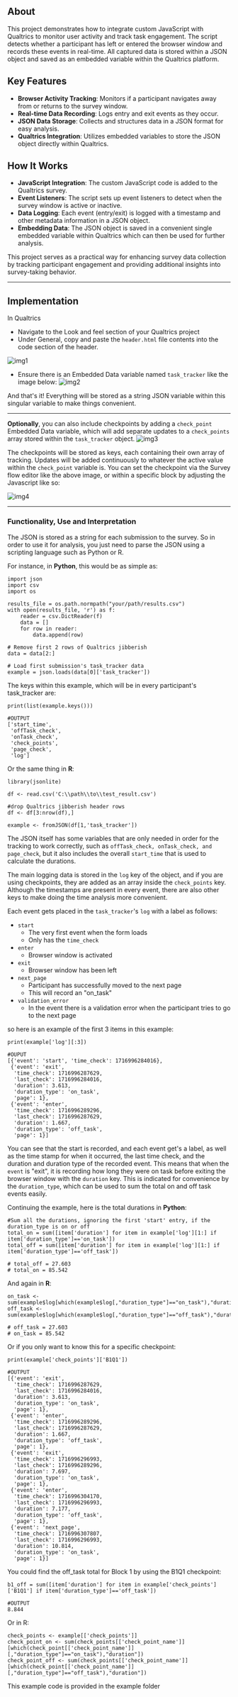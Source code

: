 ## About

This project demonstrates how to integrate custom JavaScript with Qualtrics to monitor user activity and track task engagement. The script detects whether a participant has left or entered the browser window and records these events in real-time. All captured data is stored within a JSON object and saved as an embedded variable within the Qualtrics platform.

## Key Features

- **Browser Activity Tracking**: Monitors if a participant navigates away from or returns to the survey window.
- **Real-time Data Recording**: Logs entry and exit events as they occur.
- **JSON Data Storage**: Collects and structures data in a JSON format for easy analysis.
- **Qualtrics Integration**: Utilizes embedded variables to store the JSON object directly within Qualtrics.

## How It Works

- **JavaScript Integration**: The custom JavaScript code is added to the Qualtrics survey.
- **Event Listeners**: The script sets up event listeners to detect when the survey window is active or inactive.
- **Data Logging**: Each event (entry/exit) is logged with a timestamp and other metadata information in a JSON object.
- **Embedding Data**: The JSON object is saved in a convenient single embedded variable within Qualtrics which can then be used for further analysis.

This project serves as a practical way for enhancing survey data collection by tracking participant engagement and providing additional insights into survey-taking behavior.

---
## Implementation

In Qualtrics
- Navigate to the Look and feel section of your Qualtrics project
- Under General, copy and paste the `header.html` file contents into the code section of the header.

![img1](https://github.com/toaster515/Qualtrics_Task_Tracker/blob/main/img/screenshot_1.png?raw=true)

- Ensure there is an Embedded Data variable named `task_tracker` like the image below:
![img2](https://github.com/toaster515/Qualtrics_Task_Tracker/blob/main/img/screenshot_2.png?raw=true)

And that's it! Everything will be stored as a string JSON variable within this singular variable to make things convenient.

---

**Optionally**, you can also include checkpoints by adding a `check_point` Embedded Data variable, which will add separate updates to a `check_points` array stored within the `task_tracker` object.
![img3](https://github.com/toaster515/Qualtrics_Task_Tracker/blob/main/img/screenshot_3.png?raw=true)

The checkpoints will be stored as keys, each containing their own array of tracking. Updates will be added continuously to whatever the active value within the `check_point` variable is. You can set the checkpoint via the Survey flow editor like the above image, or within a specific block by adjusting the Javascript like so:

![img4](https://github.com/toaster515/Qualtrics_Task_Tracker/blob/main/img/screenshot_4.png?raw=true)

---
### Functionality, Use and Interpretation

The JSON is stored as a string for each submission to the survey. So in order to use it for analysis, you just need to parse the JSON using a scripting language such as Python or R. 

For instance, in **Python**, this would be as simple as:

```
import json
import csv
import os

results_file = os.path.normpath("your/path/results.csv")
with open(results_file, 'r') as f:
    reader = csv.DictReader(f)
    data = []
    for row in reader:
        data.append(row)
        
# Remove first 2 rows of Qualtrics jibberish
data = data[2:]

# Load first submission's task_tracker data
example = json.loads(data[0]['task_tracker'])
```

The keys within this example, which will be in every participant's task_tracker are:
```
print(list(example.keys()))

#OUTPUT
['start_time',
 'offTask_check',
 'onTask_check',
 'check_points',
 'page_check',
 'log']
```

Or the same thing in **R**:
```
library(jsonlite)

df <- read.csv('C:\\path\\to\\test_result.csv')

#drop Qualtrics jibberish header rows
df <- df[3:nrow(df),]

example <- fromJSON(df[1,'task_tracker'])
```

The JSON itself has some variables that are only needed in order for the tracking to work correctly, such as `offTask_check, onTask_check, and page_check`, but it also includes the overall `start_time` that is used to calculate the durations. 

The main logging data is stored in the `log` key of the object, and if you are using checkpoints, they are added as an array inside the `check_points` key. Although the timestamps are present in every event, there are also other keys to make doing the time analysis more convenient. 

Each event gets placed in the `task_tracker`'s `log` with a label as follows:
- `start`
	- The very first event when the form loads
	- Only has the `time_check`
- `enter`
	- Browser window is activated
- `exit`
	- Browser window has been left
- `next_page`
	- Participant has successfully moved to the next page
	- This will record an "on_task"
- `validation_error`
	- In the event there is a validation error when the participant tries to go to the next page

so here is an example of the first 3 items in this example:
```
print(example['log'][:3])

#OUPUT
[{'event': 'start', 'time_check': 1716996284016},
 {'event': 'exit',
  'time_check': 1716996287629,
  'last_check': 1716996284016,
  'duration': 3.613,
  'duration_type': 'on_task',
  'page': 1},
 {'event': 'enter',
  'time_check': 1716996289296,
  'last_check': 1716996287629,
  'duration': 1.667,
  'duration_type': 'off_task',
  'page': 1}]
```

You can see that the start is recorded, and each event get's a label, as well as the time stamp for when it occurred, the last time check, and the duration and duration type of the recorded event. This means that when the `event` is "exit", it is recording how long they were on task before exiting the browser window with the `duration` key. This is indicated for convenience by the `duration_type`, which can be used to sum the total on and off task events easily.

Continuing the example, here is the total durations in **Python**:
```
#Sum all the durations, ignoring the first 'start' entry, if the duration_type is on or off
total_on = sum([item['duration'] for item in example['log'][1:] if item['duration_type']=='on_task'])
total_off = sum([item['duration'] for item in example['log'][1:] if item['duration_type']=='off_task'])

# total_off = 27.603
# total_on = 85.542
```

And again in **R**:
```
on_task <- sum(example$log[which(example$log[,"duration_type"]=="on_task"),"duration"])
off_task <- sum(example$log[which(example$log[,"duration_type"]=="off_task"),"duration"])

# off_task = 27.603
# on_task = 85.542
```

Or if you only want to know this for a specific checkpoint:
```
print(example['check_points']['B1Q1'])

#OUTPUT
[{'event': 'exit',
  'time_check': 1716996287629,
  'last_check': 1716996284016,
  'duration': 3.613,
  'duration_type': 'on_task',
  'page': 1},
 {'event': 'enter',
  'time_check': 1716996289296,
  'last_check': 1716996287629,
  'duration': 1.667,
  'duration_type': 'off_task',
  'page': 1},
 {'event': 'exit',
  'time_check': 1716996296993,
  'last_check': 1716996289296,
  'duration': 7.697,
  'duration_type': 'on_task',
  'page': 1},
 {'event': 'enter',
  'time_check': 1716996304170,
  'last_check': 1716996296993,
  'duration': 7.177,
  'duration_type': 'off_task',
  'page': 1},
 {'event': 'next_page',
  'time_check': 1716996307807,
  'last_check': 1716996296993,
  'duration': 10.814,
  'duration_type': 'on_task',
  'page': 1}]
```

You could find the off_task total for Block 1 by using the B1Q1 checkpoint:
```
b1_off = sum([item['duration'] for item in example['check_points']['B1Q1'] if item['duration_type']=='off_task'])

#OUTPUT
8.844
```

Or in R:
```
check_points <- example[['check_points']]
check_point_on <- sum(check_points[['check_point_name']][which(check_point[['check_point_name']][,"duration_type"]=="on_task"),"duration"])
check_point_off <- sum(check_points[['check_point_name']][which(check_point[['check_point_name']][,"duration_type"]=="off_task"),"duration"])
```

This example code is provided in the example folder
